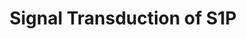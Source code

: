 ---
annotations:
- id: PW:0000960
  parent: signaling pathway
  type: Pathway Ontology
  value: sphingosine 1-phosphate signaling pathway
authors:
- MaintBot
- Lindarieswijk
description: ''
last-edited: 2016-07-25
organisms:
- Pan troglodytes
redirect_from:
- /index.php/Pathway:WP962
- /instance/WP962
revision: null
schema-jsonld:
- '@context': https://schema.org/
  '@id': https://wikipathways.github.io/pathways/WP962.html
  '@type': Dataset
  creator:
    '@type': Organization
    name: WikiPathways
  description: ''
  keywords:
  - AKT1
  - AKT2
  - AKT3
  - ASAH1
  - EDG5
  - EDG8
  - GNAI1
  - GNAI2
  - GNAI3
  - LOC51190
  - MAPK1
  - MAPK12
  - MAPK3
  - MAPK4
  - MAPK6
  - MAPK7
  - PIK3C2B
  - PLCB1
  - PLCB2
  - PLCB3
  - RACGAP1
  - S1PR1
  - S1PR3
  - SPHK1
  - SPHK2
  license: CC0
  name: Signal Transduction of S1P
seo: CreativeWork
title: Signal Transduction of S1P
wpid: WP962
---